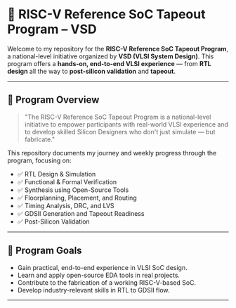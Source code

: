 # 🧠 RISC-V Reference SoC Tapeout Program – VSD

Welcome to my repository for the **RISC-V Reference SoC Tapeout Program**, a national-level initiative organized by **VSD (VLSI System Design)**. This program offers a **hands-on, end-to-end VLSI experience** — from **RTL design** all the way to **post-silicon validation** and **tapeout**.

---

## 📌 Program Overview

> "The RISC-V Reference SoC Tapeout Program is a national-level initiative to empower participants with real-world VLSI experience and to develop skilled Silicon Designers who don't just simulate — but fabricate."

This repository documents my journey and weekly progress through the program, focusing on:

- ✅ RTL Design & Simulation  
- ✅ Functional & Formal Verification  
- ✅ Synthesis using Open-Source Tools  
- ✅ Floorplanning, Placement, and Routing  
- ✅ Timing Analysis, DRC, and LVS  
- ✅ GDSII Generation and Tapeout Readiness  
- ✅ Post-Silicon Validation  

---

## 🎯 Program Goals

- Gain practical, end-to-end experience in VLSI SoC design.
- Learn and apply open-source EDA tools in real projects.
- Contribute to the fabrication of a working RISC-V-based SoC.
- Develop industry-relevant skills in RTL to GDSII flow.

---















